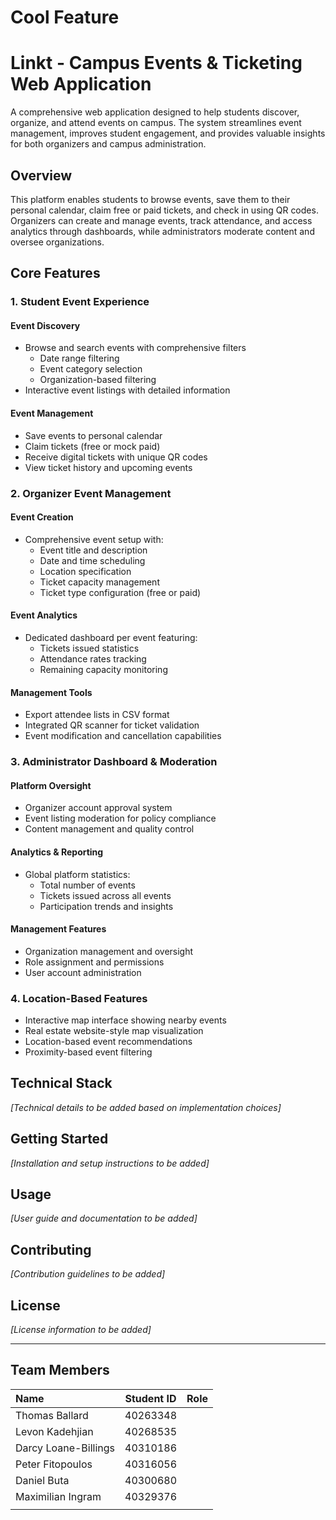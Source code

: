 # Cool Feature
# Linkt - Campus Events & Ticketing Web Application

A comprehensive web application designed to help students discover, organize, and attend events on campus. The system streamlines event management, improves student engagement, and provides valuable insights for both organizers and campus administration.

## Overview

This platform enables students to browse events, save them to their personal calendar, claim free or paid tickets, and check in using QR codes. Organizers can create and manage events, track attendance, and access analytics through dashboards, while administrators moderate content and oversee organizations.

## Core Features

### 1. Student Event Experience

#### Event Discovery
- Browse and search events with comprehensive filters
  - Date range filtering
  - Event category selection
  - Organization-based filtering
- Interactive event listings with detailed information

#### Event Management
- Save events to personal calendar
- Claim tickets (free or mock paid)
- Receive digital tickets with unique QR codes
- View ticket history and upcoming events

### 2. Organizer Event Management

#### Event Creation
- Comprehensive event setup with:
  - Event title and description
  - Date and time scheduling
  - Location specification
  - Ticket capacity management
  - Ticket type configuration (free or paid)

#### Event Analytics
- Dedicated dashboard per event featuring:
  - Tickets issued statistics
  - Attendance rates tracking
  - Remaining capacity monitoring

#### Management Tools
- Export attendee lists in CSV format
- Integrated QR scanner for ticket validation
- Event modification and cancellation capabilities

### 3. Administrator Dashboard & Moderation

#### Platform Oversight
- Organizer account approval system
- Event listing moderation for policy compliance
- Content management and quality control

#### Analytics & Reporting
- Global platform statistics:
  - Total number of events
  - Tickets issued across all events
  - Participation trends and insights

#### Management Features
- Organization management and oversight
- Role assignment and permissions
- User account administration

### 4. Location-Based Features

- Interactive map interface showing nearby events
- Real estate website-style map visualization
- Location-based event recommendations
- Proximity-based event filtering

## Technical Stack

*[Technical details to be added based on implementation choices]*

## Getting Started

*[Installation and setup instructions to be added]*

## Usage

*[User guide and documentation to be added]*

## Contributing

*[Contribution guidelines to be added]*

## License

*[License information to be added]*

---

## Team Members

<table>
  <thead>
    <tr>
      <th align="left">Name</th>
      <th align="center">Student ID</th>
      <th align="left">Role</th>
    </tr>
  </thead>
  <tbody>
    <tr>
      <td>Thomas Ballard</td>
      <td>40263348</td>
      <td></td>
    </tr>
    <tr>
      <td>Levon Kadehjian</td>
      <td>40268535</td>
      <td></td>
    </tr>
    <tr>
      <td> Darcy Loane-Billings </td>
      <td> 40310186 </td>
      <td></td>
    </tr>
    <tr>
      <td>Peter Fitopoulos</td>
      <td>40316056</td>
      <td></td>
    </tr>
    <tr>
      <td>Daniel Buta</td>
      <td>40300680</td>
      <td></td>
    </tr>
    <tr>
      <td>Maximilian Ingram</td>
      <td>40329376</td>
      <td></td>
    </tr>
    <tr>
      <td></td>
      <td></td>
      <td></td>
    </tr>
  </tbody>
</table>